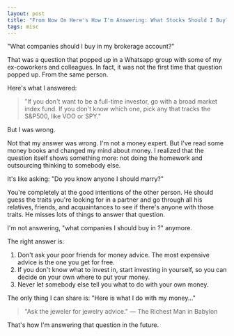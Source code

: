 ```yaml
---
layout: post
title: "From Now On Here's How I'm Answering: What Stocks Should I Buy?"
tags: misc
---
```


"What companies should I buy in my brokerage account?" 

That was a question that popped up in a Whatsapp group with some of my ex-coworkers and colleagues. In fact, it was not the first time that question popped up. From the same person.

Here's what I answered:

> "If you don't want to be a full-time investor, go with a broad market index fund. If you don't know which one, pick any that tracks the S&P500, like VOO or SPY."

But I was wrong.

Not that my answer was wrong. I'm not a money expert. But I've read some money books and changed my mind about money. I realized that the question itself shows something more: not doing the homework and outsourcing thinking to somebody else.

It's like asking: "Do you know anyone I should marry?"

You're completely at the good intentions of the other person. He should guess the traits you're looking for in a partner and go through all his relatives, friends, and acquaintances to see if there's anyone with those traits. He misses lots of things to answer that question.

I'm not answering, "what companies I should buy in <insert broker name>?" anymore.

The right answer is:
1. Don't ask your poor friends for money advice. The most expensive advice is the one you get for free.
2. If you don't know what to invest in, start investing in yourself, so you can decide on your own where to put your money.
3. Never let somebody else tell you what to do with your own money.

The only thing I can share is: "Here is what I do with my money..."

> "Ask the jeweler for jewelry advice." — The Richest Man in Babylon

That's how I'm answering that question in the future.
